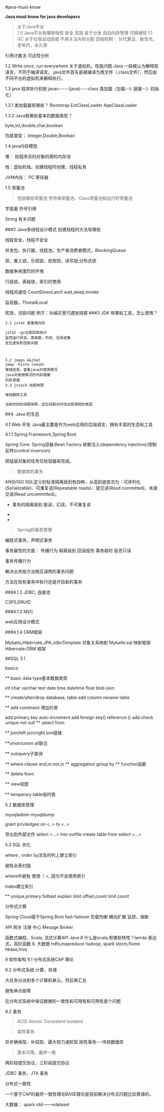 #java-must-know

**Java must know for java developers**

> 关于Java平台   
1.0 Java平台有哪些特性
安全
高效
易于分发
自动内存管理
可移植性
1.1 GC 关于垃圾自动回收 
不用关注内存分配
回收机制：
分代算法：新生代，老年代，永久带

引用计数法
可达性分析

1.2 Write once, run everywhere 关于虚拟机，性能问题 Java 一般被认为解释型语言，不同于编译语言。.java文件首先是被编译为类文件（.class文件），然后由不同平台的虚拟机来解释执行。 

1.3 java 程序执行机制 
javac-----(java)----class
类加载（加载--》链接--》初始化）


1.3.1 类加载器有哪些？
Bootstrap
ExtClassLoader
AppClassLoader

1.3.2 Java有哪些基本的数据类型？

byte,int,double,char,boolean

包装类型：
Integer,Double,Boolean



1.4 java内存模型 

堆： 给程序员的对象的用的内存池

栈：虚拟机栈，创建线程时创建，线程私有

JVM内存：
PC 寄存器

1.5 常量池
> 包括哪些常量池
字符串常量池、Class常量池和运行时常量池

字面量 符号引用


String 有关问题


###2 Java多线程设计模式
创建线程的方法有哪些

线程安全，线程不安全

并发包，执行器，线程池，生产者消费者模式，BlockingQueue

锁，重入锁，乐观锁，悲观锁，读写锁,分布式锁
 
 数据争用激烈的环境
 
 行级锁，表级锁，索引的使用
 
线程间通信
CountDownLatch
wait,sleep,invoke


监视器，ThreadLocal

死锁，活锁问题
例子：孙越买葱巧遇张晓斐
###3 JDK 有哪些工具，怎么使用？ 

	3.1 jstat 查看堆内存
	
	jstat -gc垃圾回收统计
	监控运行状态，类装载，内存，垃圾收集
	定位虚拟机性能问题
		
	

	3.2 jmaps &&jhat
	jmap -histo <vmid>
	堆栈信息，查看java对使用情况
	java对使用情况的内存镜像
	内存泄漏
	3.3 jstack 线程快照

	堆栈跟踪工具
	
	当前时刻的线程快照，定位线程长时间出现停顿的原因
##4. Java 的生态 

4.1 Web 开发 
Java最主要是作为web应用的后端语言，拥有丰富的生态和工具

4.1.1 Spring Framework,Spring Boot

Spring Core: 
Spring容器:Bean Factory
依赖注入(dependency injection)/控制反转(control inversion)

把组装对象的任务交给容器来完成。


> 数据库的事务

ANSI/ISO SQL定义的标准隔离级别有四种，从高到底依次为：可序列化(Serializable)、可重复读(Repeatable reads)、提交读(Read committed)、未提交读(Read uncommitted)。
 - 事务的隔离级别
 脏读，幻读，不可重复读
 
 - 
 - 

> Spring的事务管理

编程式事务，声明式事务

事务属性的方面：
传播行为
隔离级别
回滚规则
事务超时
是否只读


事务传播行为

解决业务层方法相互调用的事务问题

方法在现有事务中执行还是开启新的事务

###4.1.2 JDBC, 连接池

C3P0,DRUID

###4.1.3 MVC

web应用设计模式


###4.1.4 ORM框架 

Mybatis,Hibernate,JPA,JdbcTemplate
对象关系映射
Mybatis:sql 映射框架
Hibernate:ORM 框架

##SQL 5.1 

basics 

** basic data type基本数据类型

int char varchar text date time datetime float blob json 

** create/alter/drop database, table add column rename table

** add constraint 增加约束

add primary key auto-increment add foreign key() reference () add check unique not null ** select from

** join/left join/right join链接

**union/union all联合

** subquery子查询

** where clause and,or,not,in ** aggregation group by ** function函数

** delete from

** view视图

** temperary table临时表

5.2 数据库管理 

mysqladmin mysqldump 

grant priviledges on <..> to <..>

导出到外部文件
select <...> into outfile create table from select <...>

5.3 SQL 优化 

where , order by涉及的列上建立索引

避免全表扫描

where中避免 使用 ！=, 因为不会使用索引


index建立索引 

** unique,primary fulltext explain limit offset,count limit count

分布式计算 

Spring Cloud基于Spring Boot
fast-failover 负载均衡 横向扩展 监控，熔断

API 网关 注册 中心 Mesage Broker

函数式编程，Scala, 流式计算API Java 8
什么是scala,有哪些特性？lamda 表达式，高阶函数 8. 大数据 hdfs,mapreduce hadoop, spark storm,flume hbase,hive

9 软件架构
9.1 分布式系统CAP 理论

9.2 分布式系统
计算，存储

大任务分派到多个计算机单元，然后再汇总

避免单点故障

在分布式系统中保证数据的一致性和可用性和可用性是个问题


9.2 事务
> ACID
Atomic
Consistent
Isolated


> 柔性事务

异步确保型、补偿型、最大努力通知型
刚性事务---传统数据库
> 基本可用，最终一致


两阶段提交协议，三阶段提交协议

JDBC 事务，JTA 事务

分布式一致性

一个基于CAP的最终一致性理论BASE理论是目前解决分布式问题比较靠谱的。





大数据：
spark
rdd--->dataset
